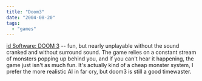 ```yaml
---
title: "Doom3"
date: "2004-08-20"
tags: 
  - "games"
---
```


[id Software: DOOM 3](http://www.idsoftware.com/games/doom/doom3/ "id Software: DOOM 3") -- fun, but nearly unplayable without the sound cranked and without surround sound. The game relies on a constant stream of monsters popping up behind you, and if you can't hear it happening, the game just isn't as much fun. It's actually kind of a cheap monster system, I prefer the more realistic AI in far cry, but doom3 is still a good timewaster.
